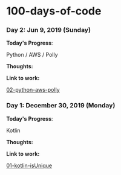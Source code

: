 # 100-days-of-code

### Day 2: Jun 9, 2019 (Sunday)

**Today's Progress**: 

Python / AWS / Polly 

**Thoughts:** 



**Link to work:** 

[02-python-aws-polly](https://github.com/mirella4real/100-days-of-code/blob/master/python/aws_polly/polly_aws.py)




### Day 1: December 30, 2019 (Monday)

**Today's Progress**: 

Kotlin 

**Thoughts:** 



**Link to work:** 

[01-kotlin-isUnique](https://github.com/mirella4real/100-days-of-code/blob/master/kotlin/isUnique/src/isUnique.kt)

